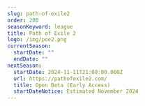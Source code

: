 ```yaml
---
slug: path-of-exile2
order: 200
seasonKeyword: league
title: Path of Exile 2
logo: /img/poe2.png
currentSeason:
  startDate: ""
  endDate: ""
nextSeason:
  startDate: 2024-11-11T21:00:00.000Z
  url: https://pathofexile2.com/
  title: Open Beta (Early Access)
  startDateNotice: Estimated November 2024
---
```

